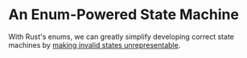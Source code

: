 # An Enum-Powered State Machine


With Rust's enums, we can greatly simplify developing correct state machines by [making invalid states unrepresentable](https://youtu.be/7GzQArrek7A).